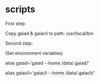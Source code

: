 # scripts
First step:

Copy gaiad & gaiacli to path: /usr/local/bin

Second step:

(Set environment variables)

alias gaiad='gaiad --home /data/.gaiad/'

alias gaiacli='gaiacli --home /data/.gaiacli/'
